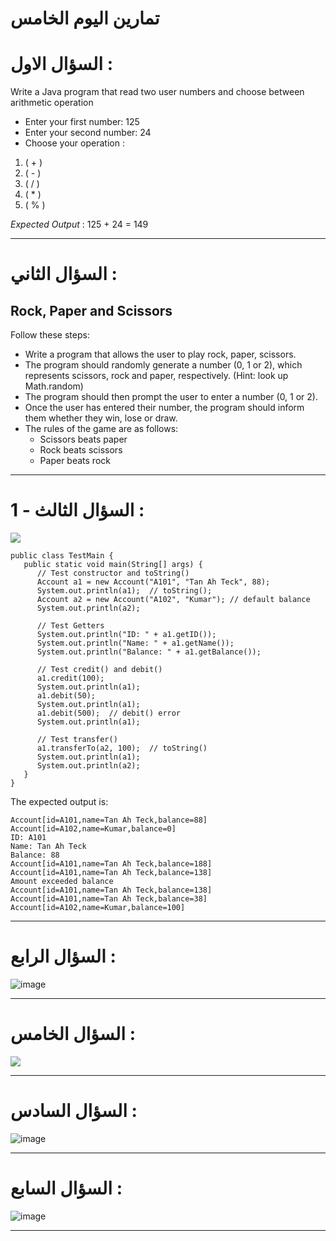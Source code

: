 # تمارين اليوم الخامس



# السؤال الاول : 

Write a Java program that read two user numbers and choose between arithmetic operation 

- Enter your first number: 125
- Enter your second number: 24
- Choose your operation :

1. ( + )
2. ( - )
3. ( / )
4. ( * )
5. ( % )

*Expected Output* :
125 + 24 = 149



----------


# السؤال الثاني : 

## **Rock, Paper and Scissors**

Follow these steps:
- Write a program that allows the user to play rock, paper, scissors.
- The program should randomly generate a number (0, 1 or 2), which represents scissors, rock and paper, respectively. (Hint: look up Math.random)
- The program should then prompt the user to enter a number (0, 1 or 2).
- Once the user has entered their number, the program should inform them whether they win, lose or draw.
- The rules of the game are as follows:
    - Scissors beats paper
    - Rock beats scissors
    - Paper beats rock



----------


# السؤال الثالث - 1  :
![](https://paper-attachments.dropbox.com/s_ECF8A70774907FEBE2A4E12AF2C2ACA777E0864187F3C0A07609DB98595080B4_1646117992519_image.png)

```
public class TestMain {
   public static void main(String[] args) {
      // Test constructor and toString()
      Account a1 = new Account("A101", "Tan Ah Teck", 88);
      System.out.println(a1);  // toString();
      Account a2 = new Account("A102", "Kumar"); // default balance
      System.out.println(a2);

      // Test Getters
      System.out.println("ID: " + a1.getID());
      System.out.println("Name: " + a1.getName());
      System.out.println("Balance: " + a1.getBalance());

      // Test credit() and debit()
      a1.credit(100);
      System.out.println(a1);
      a1.debit(50);
      System.out.println(a1);
      a1.debit(500);  // debit() error
      System.out.println(a1);

      // Test transfer()
      a1.transferTo(a2, 100);  // toString()
      System.out.println(a1);
      System.out.println(a2);
   }
}
```

The expected output is:

```
Account[id=A101,name=Tan Ah Teck,balance=88]
Account[id=A102,name=Kumar,balance=0]
ID: A101 
Name: Tan Ah Teck
Balance: 88 
Account[id=A101,name=Tan Ah Teck,balance=188]
Account[id=A101,name=Tan Ah Teck,balance=138]
Amount exceeded balance
Account[id=A101,name=Tan Ah Teck,balance=138]
Account[id=A101,name=Tan Ah Teck,balance=38]
Account[id=A102,name=Kumar,balance=100]
```
----------


# السؤال الرابع : 

![image](https://user-images.githubusercontent.com/93971372/169215277-5bc4c937-aab9-424c-b18a-c59c4d1b0933.png)


----------


# السؤال الخامس :



![](https://paper-attachments.dropbox.com/s_ECF8A70774907FEBE2A4E12AF2C2ACA777E0864187F3C0A07609DB98595080B4_1646123003232_image.png)


----------


# السؤال السادس :


![image](https://user-images.githubusercontent.com/93971372/169215809-e3e5215d-67e7-4d30-b40b-bcb9c3e81795.png)



----------



# السؤال السابع :


![image](https://user-images.githubusercontent.com/93971372/169216736-19f01f8b-b41b-4928-bb19-5dfa13a7580b.png)


----------



